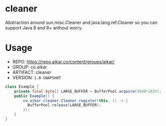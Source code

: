# cleaner
Abstraction around sun.misc.Cleaner and java.lang.ref.Cleaner so you can support Java 8 and 9+ without worry.

# Usage
 - REPO: https://repo.aikar.co/content/groups/aikar/
 - GROUP: co.aikar
 - ARTIFACT: cleaner
 - VERSION: `1.0-SNAPSHOT`

```java
class Example {
    private final byte[] LARGE_BUFFER = BufferPool.acquire(2048*1024);
    public Example() {
        co.aikar.cleaner.Cleaner.register(this, () -> {
          BufferPool.release(LARGE_BUFFER);
        });
    }
}
```

